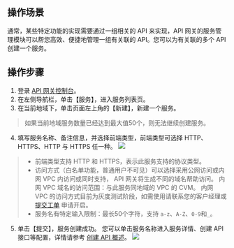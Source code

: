 ## 操作场景
通常，某些特定功能的实现需要通过一组相关的 API 来实现，API 网关的服务管理模块可以帮您高效、便捷地管理一组有关联的 API。您可以为有关联的多个 API 创建一个服务。

## 操作步骤
1. 登录 [API 网关控制台](https://console.cloud.tencent.com/apigateway/index?rid=1)。
2. 在左侧导航栏，单击【服务】，进入服务列表页。
3. 在当前地域下，单击页面左上角的【新建】，新建一个服务。
>如果当前地域服务数量已经达到最大值50个，则无法继续创建服务。
4. 填写服务名称、备注信息，并选择前端类型，前端类型可选择 HTTP、HTTPS、HTTP 与 HTTPS 任一种。
![](https://main.qcloudimg.com/raw/c639838554162c971ce682416e877b9d.png)
>
>- 前端类型支持 HTTP 和 HTTPS，表示此服务支持的协议类型。
>- 访问方式（白名单功能，普通用户不可见）可以选择采用公网访问或内网 VPC 内访问或同时支持， API 网关将生成不同的域名帮助访问。
>内网 VPC 域名的访问范围：与此服务同地域的 VPC 的 CVM。
内网 VPC 的访问方式目前为灰度测试阶段，如需使用请联系您的客户经理或 [提交工单](https://console.cloud.tencent.com/workorder/category) 申请开启。
>- 服务名有特定输入限制：最长50个字符，支持 `a-z`、`A-Z`、`0-9`和`_`。
5. 单击【提交】，服务创建成功。
您可以单击服务名称进入服务详情、创建 API 接口等配置，详情请参考 [创建 API 概述](https://intl.cloud.tencent.com/document/product/628/11795)。
![](https://main.qcloudimg.com/raw/fe3a6726c9abfe5095e86c91c1d0382e.png)



